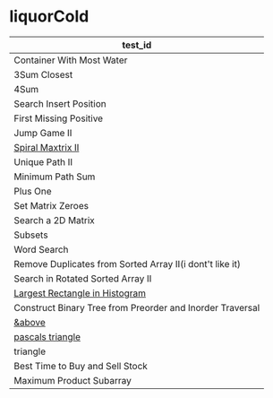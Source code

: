 # liquorCold

| test_id |
|------|
|Container With Most Water|
|3Sum Closest|
|4Sum|
|Search Insert Position|
|First Missing Positive|
|Jump Game II|
|[Spiral Maxtrix II](https://leetcode.com/problems/spiral-matrix-ii/discuss/22282/4-9-lines-Python-solutions)|
|Unique Path II|
|Minimum Path Sum|
|Plus One|
|Set Matrix Zeroes|
|Search a 2D Matrix|
|Subsets|
|Word Search|
|Remove Duplicates from Sorted Array II(i dont't like it)|
|Search in Rotated Sorted Array II|
|[Largest Rectangle in Histogram ](https://leetcode.com/problems/largest-rectangle-in-histogram/description/)|
|Construct Binary Tree from Preorder and Inorder Traversal|
|[&above](https://leetcode.com/problems/construct-binary-tree-from-inorder-and-postorder-traversal/)|
|[pascals triangle](https://leetcode.com/problems/pascals-triangle-ii/)|
| triangle|(https://leetcode.com/problems/triangle/)
| Best Time to Buy and Sell Stock |(https://leetcode.com/problems/best-time-to-buy-and-sell-stock-iii/)
| Maximum Product Subarray |
